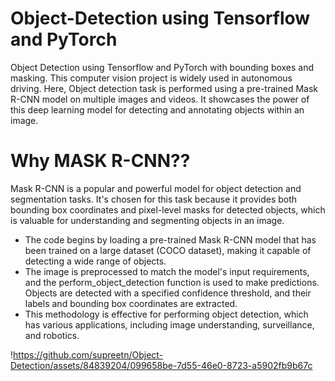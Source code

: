 # Object-Detection using Tensorflow and PyTorch
Object Detection using Tensorflow and PyTorch with bounding boxes and masking. This computer vision project is widely used in autonomous driving. Here, Object detection task is performed using a pre-trained Mask R-CNN model on multiple images and videos. It showcases the power of this deep learning model for detecting and annotating objects within an image.
# Why MASK R-CNN??
Mask R-CNN is a popular and powerful model for object detection and segmentation tasks. It's chosen for this task because it provides both bounding box coordinates and pixel-level masks for detected objects, which is valuable for understanding and segmenting objects in an image.
- The code begins by loading a pre-trained Mask R-CNN model that has been trained on a large dataset (COCO dataset), making it capable of detecting a wide range of objects.
- The image is preprocessed to match the model's input requirements, and the perform_object_detection function is used to make predictions. Objects are detected with a specified confidence threshold, and their labels and bounding box coordinates are extracted.
- This methodology is effective for performing object detection, which has various applications, including image understanding, surveillance, and robotics.

!https://github.com/supreetn/Object-Detection/assets/84839204/099658be-7d55-46e0-8723-a5902fb9b67c

